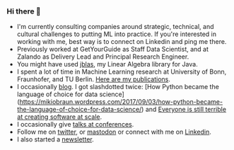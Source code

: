 ### Hi there 👋

- I'm currently consulting companies around strategic, technical, and cultural challenges to putting ML into practice. If you're interested in working with me, best way is to connect on Linkedin and ping me there.
- Previously worked at GetYourGuide as Staff Data Scientist, and at Zalando as Delivery Lead and Principal Research Engineer.
- You might have used [jblas](http://jblas.org), my Linear Algebra library for Java.
- I spent a lot of time in Machine Learning research at University of Bonn, Fraunhofer, and TU Berlin. [Here are my publications](http://mikiobraun.de/publications.html).
- I occasionally [blog](http://margint.blog). I got slashdotted twice: [How Python became the language of choice for data science] (https://mikiobraun.wordpress.com/2017/09/03/how-python-became-the-language-of-choice-for-data-science/) and [Everyone is still terrible at creating software at scale](https://mikiobraun.wordpress.com/2021/04/05/creating-software-at-scale/).
- I occasionally give [talks at conferences](https://margint.blog/videos-and-talks/).
- Follow me on [twitter](http://twitter.com/mikiobraun), or [mastodon](http://mastodon.cloud/@mikiobraun) or connect with me on [Linkedin](https://www.linkedin.com/in/mikiobraun/).
- I also started a [newsletter](https://www.getrevue.co/profile/mikiobraun).
